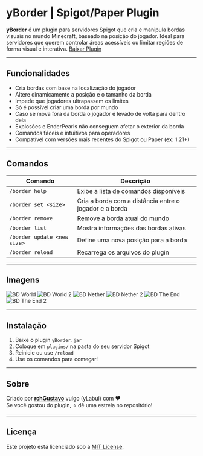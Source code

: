 # yBorder | Spigot/Paper Plugin

**yBorder** é um plugin para servidores Spigot que cria e manipula bordas visuais no mundo Minecraft, baseado na posição do jogador. Ideal para servidores que querem controlar áreas acessíveis ou limitar regiões de forma visual e interativa.
[Baixar Plugin](https://www.spigotmc.org/resources/yborder.127691/)

---

## Funcionalidades

-  Cria bordas com base na localização do jogador
-  Altere dinamicamente a posição e o tamanho da borda
-  Impede que jogadores ultrapassem os limites
-  Só é possível criar uma borda por mundo
-  Caso se mova fora da borda o jogador é levado de volta para dentro dela
-  Explosões e EnderPearls não conseguem afetar o exterior da borda
-  Comandos fáceis e intuitivos para operadores
-  Compatível com versões mais recentes do Spigot ou Paper (ex: 1.21+)

---

## Comandos

| Comando | Descrição |
|--------|-----------|
| `/border help` | Exibe a lista de comandos disponíveis |
| `/border set <size>` | Cria a borda com a distância entre o jogador e a borda |
| `/border remove`     | Remove a borda atual do mundo |
| `/border list`       | Mostra informações das bordas ativas |
| `/border update <new size>`       | Define uma nova posição para a borda |
| `/border reload`       | Recarrega os arquivos do plugin |

---

## Imagens

![BD World](https://cdn.discordapp.com/attachments/1402105484290560112/1402400001094717490/A36EE136-4891-457A-9CA1-68EEDDF2A976.png?ex=6893c647&is=689274c7&hm=427dbfd62ffcb84fb93f366c8608ac059faa278c3fbc1045208966ac3db1dedc&)
![BD World 2](https://cdn.discordapp.com/attachments/1402105484290560112/1402400084603310230/50214A5D-FB75-473B-A5EA-64514C3D9360.png?ex=6893c65b&is=689274db&hm=fc53edff51d36942b6d13b6bd779ce1ef0da53f0077486205aaf3a5ffa5ca145&)
![BD Nether](https://cdn.discordapp.com/attachments/1402105484290560112/1402400555459936378/B7934679-20FD-4F0E-8F3F-5C1E6D66B0AB.png?ex=6893c6cb&is=6892754b&hm=293aebb4a0ae4d4b28d1e09c2a4b99d6066e44359cc21bf1d0d410c7b1c51f60&)
![BD Nether 2](https://cdn.discordapp.com/attachments/1402105484290560112/1402400848675344446/425F3C93-9B68-4BD4-AFFC-48DFF9B5F409.png?ex=6893c711&is=68927591&hm=8d09c22ee98443d232e3704c613a1dd05419b3e1a21f1e3852bd15160c49fe0d&)
![BD The End](https://cdn.discordapp.com/attachments/1402105484290560112/1402401027990491256/2BE1B237-10E1-4F9C-9832-E453EE7223A0.png?ex=6893c73c&is=689275bc&hm=a52c40ccfcbad78aee7ecee59307d64dc51f007e114d5710155b1164713c1a57&)
![BD The End 2](https://cdn.discordapp.com/attachments/1402105484290560112/1402401096777072793/C90B3923-DF44-407D-9A39-8A5162B595C1.png?ex=6893c74c&is=689275cc&hm=db43cb232980044301912b07d245f1e3780aec681743ff81f2dc22e785bd2273&)

---

## Instalação

1. Baixe o plugin `yBorder.jar`
2. Coloque em `plugins/` na pasta do seu servidor Spigot
3. Reinicie ou use `/reload`
4. Use os comandos para começar!

---


## Sobre

Criado por **[rchGustavo](https://github.com/rchGustavo)** vulgo (yLabui) com ❤️  
Se você gostou do plugin, ⭐ dê uma estrela no repositório!

---

## Licença

Este projeto está licenciado sob a [MIT License](LICENSE).
